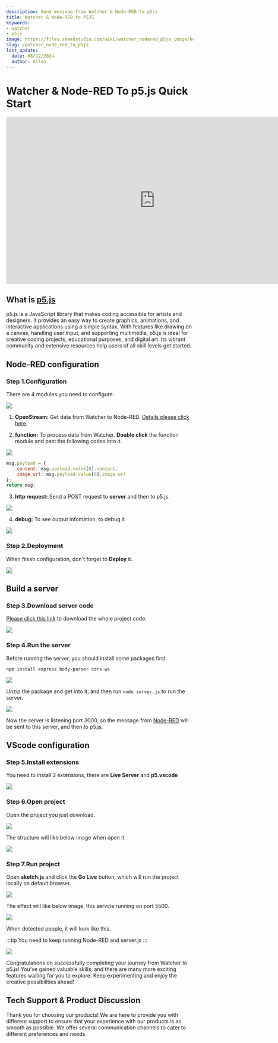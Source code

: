 ```yaml
---
description: Send message from Watcher & Node-RED to p5js
title: Watcher & Node-RED to P5JS
keywords:
- watcher
- p5js
image: https://files.seeedstudio.com/wiki/watcher_nodered_p5js_image/headpic.png
slug: /watcher_node_red_to_p5js
last_update:
  date: 08/12/2024
  author: Allen
---
```


# Watcher & Node-RED To p5.js Quick Start

<div class="table-center">
<iframe width="800" height="450" src="https://files.seeedstudio.com/wiki/watcher_nodered_p5js_image/p5js_video.mp4?autoplay=0" scrolling="no" border="0" frameborder="no" framespacing="0" allowfullscreen="true"> </iframe>
</div>

## What is [p5.js](https://p5js.org/)

 p5.js is a JavaScript library that makes coding accessible for artists and designers. It provides an easy way to create graphics, animations, and interactive applications using a simple syntax. With features like drawing on a canvas, handling user input, and supporting multimedia, p5.js is ideal for creative coding projects, educational purposes, and digital art. Its vibrant community and extensive resources help users of all skill levels get started.

## Node-RED configuration

### Step 1.Configuration

There are 4 modules you need to configure:

<div style={{textAlign:'center'}}><img src="https://files.seeedstudio.com/wiki/watcher_nodered_p5js_image/1.png" style={{width:800, height:'auto'}}/></div>

1. **OpenStream:** Get data from Watcher to Node-RED. [Details please click here](https://wiki.seeedstudio.com/watcher_to_node_red/).

2. **function:** To process data from Watcher. **Double click** the function module and past the following codes into it.

<div style={{textAlign:'center'}}><img src="https://files.seeedstudio.com/wiki/watcher_nodered_p5js_image/2.png" style={{width:800, height:'auto'}}/></div>

```javascript
msg.payload = {
    content: msg.payload.value[0].content,
    image_url: msg.payload.value[0].image_url
};
return msg;
```

3. **http request:** Send a <span id="post">POST request</span> to **server** and then to p5.js.

<div style={{textAlign:'center'}}><img src="https://files.seeedstudio.com/wiki/watcher_nodered_p5js_image/3.png" style={{width:800, height:'auto'}}/></div>

4. **debug:** To see output infomation, to debug it.

<div style={{textAlign:'center'}}><img src="https://files.seeedstudio.com/wiki/watcher_nodered_p5js_image/4.png" style={{width:600, height:'auto'}}/></div>

### Step 2.Deployment

When finish configuration, don't forget to **Deploy** it.

<div style={{textAlign:'center'}}><img src="https://files.seeedstudio.com/wiki/watcher_nodered_p5js_image/5.png" style={{width:800, height:'auto'}}/></div>

## Build a server

### Step 3.Download server code

[Please click this link](https://github.com/Seeed-Projects/SenseCAP_Watcher_WebSocket_P5js) to download the whole project code.

<div style={{textAlign:'center'}}><img src="https://files.seeedstudio.com/wiki/watcher_nodered_p5js_image/7.png" style={{width:1000, height:'auto'}}/></div>

### Step 4.Run the server

Before running the server, you should install some packages first. 

```npm install express body-parser cors ws```

<div style={{textAlign:'center'}}><img src="https://files.seeedstudio.com/wiki/watcher_nodered_p5js_image/14.png" style={{width:600, height:'auto'}}/></div>

Unzip the package and get into it, and then run ```node server.js``` to run the server.

<div style={{textAlign:'center'}}><img src="https://files.seeedstudio.com/wiki/watcher_nodered_p5js_image/8.png" style={{width:800, height:'auto'}}/></div>

Now the server is listening port 3000, so the message from [Node-RED](#post) will be sent to this server, and then to p5.js.

## VScode configuration

### Step 5.Install extensions

You need to install 2 extensions, there are **Live Server** and **p5.vscode**

<div style={{textAlign:'center'}}><img src="https://files.seeedstudio.com/wiki/watcher_nodered_p5js_image/6.png" style={{width:600, height:'auto'}}/></div>

### Step 6.Open project

Open the project you just download.

<div style={{textAlign:'center'}}><img src="https://files.seeedstudio.com/wiki/watcher_nodered_p5js_image/12.png" style={{width:600, height:'auto'}}/></div>

The structure will like below image when open it.

<div style={{textAlign:'center'}}><img src="https://files.seeedstudio.com/wiki/watcher_nodered_p5js_image/13.png" style={{width:600, height:'auto'}}/></div>

### Step 7.Run project

Open **sketch.js** and click the **Go Live** button, which will run the project locally on default browser.

<div style={{textAlign:'center'}}><img src="https://files.seeedstudio.com/wiki/watcher_nodered_p5js_image/9.png" style={{width:1000, height:'auto'}}/></div>

The effect will like below image, this servcie running on port 5500.

<div style={{textAlign:'center'}}><img src="https://files.seeedstudio.com/wiki/watcher_nodered_p5js_image/10.png" style={{width:1000, height:'auto'}}/></div>

When detected people, it will look like this.

:::tip
You need to keep running Node-RED and server.js
:::

<div style={{textAlign:'center'}}><img src="https://files.seeedstudio.com/wiki/watcher_nodered_p5js_image/11.png" style={{width:1000, height:'auto'}}/></div>

Congratulations on successfully completing your journey from Watcher to p5.js! You’ve gained valuable skills, and there are many more exciting features waiting for you to explore. Keep experimenting and enjoy the creative possibilities ahead!

## Tech Support & Product Discussion

Thank you for choosing our products! We are here to provide you with different support to ensure that your experience with our products is as smooth as possible. We offer several communication channels to cater to different preferences and needs.

<div class="button_tech_support_container">
<a href="https://forum.seeedstudio.com/" class="button_forum"></a> 
<a href="https://www.seeedstudio.com/contacts" class="button_email"></a>
</div>

<div class="button_tech_support_container">
<a href="https://discord.gg/eWkprNDMU7" class="button_discord"></a> 
<a href="https://github.com/Seeed-Studio/wiki-documents/discussions/69" class="button_discussion"></a>
</div>